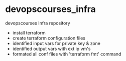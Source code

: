 # devopscourses_infra
devopscourses Infra repository
- install terraform
- create terraform configuration files
- identified input vars for private key & zone 
- identified output vars with ext ip vm's
- formated all conf files with 'terraform fmt' command